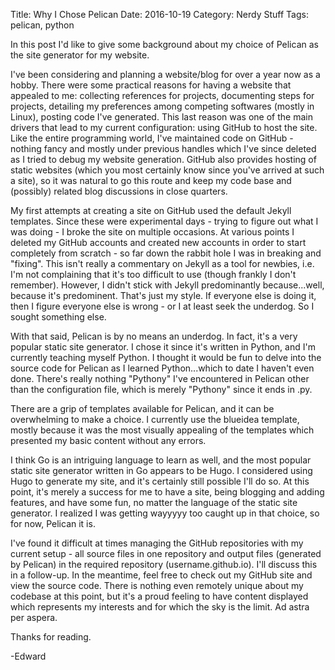 Title: Why I Chose Pelican 
Date: 2016-10-19
Category: Nerdy Stuff
Tags: pelican, python

In this post I'd like to give some background about my choice of Pelican as the site generator for my website. 

I've been considering and planning a website/blog for over a year now as a hobby. There were some practical reasons for having a website that appealed to me: collecting references for projects, documenting steps for projects, detailing my preferences among competing softwares (mostly in Linux), posting code I've generated. This last reason was one of the main drivers that lead to my current configuration: using GitHub to host the site. Like the entire programming world, I've maintained code on GitHub - nothing fancy and mostly under previous handles which I've since deleted as I tried to debug my website generation. GitHub also provides hosting of static websites (which you most certainly know since you've arrived at such a site), so it was natural to go this route and keep my code base and (possibly) related blog discussions in close quarters. 

My first attempts at creating a site on GitHub used the default Jekyll templates. Since these were experimental days - trying to figure out what I was doing - I broke the site on multiple occasions. At various points I deleted my GitHub accounts and created new accounts in order to start completely from scratch - so far down the rabbit hole I was in breaking and "fixing". This isn't really a commentary on Jekyll as a tool for newbies, i.e. I'm not complaining that it's too difficult to use (though frankly I don't remember). However, I didn't stick with Jekyll predominantly because...well, because it's predominent. That's just my style. If everyone else is doing it, then I figure everyone else is wrong  - or I at least seek the underdog. So I sought something else. 

With that said, Pelican is by no means an underdog. In fact, it's a very popular static site generator. I chose it since it's written in Python, and I'm currently teaching myself Python. I thought it would be fun to delve into the source code for Pelican as I learned Python...which to date I haven't even done. There's really nothing "Pythony" I've encountered in Pelican other than the configuration file, which is merely "Pythony" since it ends in .py. 

There are a grip of templates available for Pelican, and it can be overwhelming to make a choice. I currently use the blueidea template, mostly because it was the most visually appealing of the templates which presented my basic content without any errors.

I think Go is an intriguing language to learn as well, and the most popular static site generator written in Go appears to be Hugo. I considered using Hugo to generate my site, and it's certainly still possible I'll do so. At this point, it's merely a success for me to have a site, being blogging and adding features, and have some fun, no matter the language of the static site generator. I realized I was getting wayyyyy too caught up in that choice, so for now, Pelican it is. 

I've found it difficult at times managing the GitHub repositories with my current setup - all source files in one repository and output files (generated by Pelican) in the required repository (username.github.io). I'll discuss this in a follow-up. In the meantime, feel free to check out my GitHub site and view the source code. There is nothing even remotely unique about my codebase at this point, but it's a proud feeling to have content displayed which represents my interests and for which the sky is the limit. Ad astra per aspera.

Thanks for reading.
 
-Edward 

